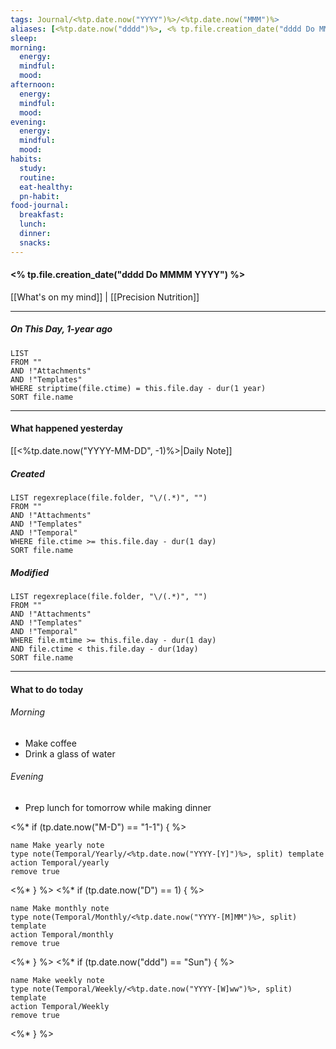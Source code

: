```yaml
---
tags: Journal/<%tp.date.now("YYYY")%>/<%tp.date.now("MMM")%>
aliases: [<%tp.date.now("dddd")%>, <% tp.file.creation_date("dddd Do MMMM YYYY") %>]
sleep: 
morning:
  energy: 
  mindful: 
  mood: 
afternoon:
  energy:
  mindful:
  mood:
evening:
  energy:
  mindful:
  mood:
habits:
  study:
  routine: 
  eat-healthy:
  pn-habit: 
food-journal:
  breakfast: 
  lunch: 
  dinner: 
  snacks:
---
```

#### <% tp.file.creation_date("dddd Do MMMM YYYY") %>


[[What's on my mind]] | [[Precision Nutrition]]

--- 
##### On This Day, 1-year ago

```dataview
LIST
FROM ""
AND !"Attachments"
AND !"Templates"
WHERE striptime(file.ctime) = this.file.day - dur(1 year)
SORT file.name
```

---
#### What happened yesterday

[[<%tp.date.now("YYYY-MM-DD", -1)%>|Daily Note]]

##### Created

```dataview
LIST regexreplace(file.folder, "\/(.*)", "")
FROM ""
AND !"Attachments"
AND !"Templates"
AND !"Temporal"
WHERE file.ctime >= this.file.day - dur(1 day)
SORT file.name
```

##### Modified

```dataview
LIST regexreplace(file.folder, "\/(.*)", "")
FROM ""
AND !"Attachments"
AND !"Templates"
AND !"Temporal"
WHERE file.mtime >= this.file.day - dur(1 day)
AND file.ctime < this.file.day - dur(1day)
SORT file.name
```

---

#### What to do today

###### Morning
- Make coffee
- Drink a glass of water

###### Evening
- Prep lunch for tomorrow while making dinner


<%* if (tp.date.now("M-D") == "1-1") { %>
```button
name Make yearly note
type note(Temporal/Yearly/<%tp.date.now("YYYY-[Y]")%>, split) template
action Temporal/yearly
remove true
```
<%* } %>
<%* if (tp.date.now("D") == 1) { %>
```button
name Make monthly note
type note(Temporal/Monthly/<%tp.date.now("YYYY-[M]MM")%>, split) template
action Temporal/monthly
remove true
```
<%* } %>
<%* if (tp.date.now("ddd") == "Sun") { %>
```button
name Make weekly note
type note(Temporal/Weekly/<%tp.date.now("YYYY-[W]ww")%>, split) template
action Temporal/Weekly
remove true
```
<%* } %>
